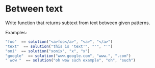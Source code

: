 # Between text

Write function that returns subtext from text between given patterns.

Examples:
```js
"foo"  == solution("<a>foo</a>", "<a>", "</a>")
"text"  == solution("this is 'text'", "'", "'")
"oni"  == solution("xonix", "x", "x")
"google"  == solution("www.google.com", "www.", ".com")
" wow "  == solution("oh wow such example", "oh", "such")
```